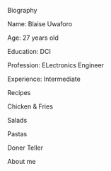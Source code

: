 Biography

Name: Blaise Uwaforo

Age: 27 years old

Education: DCI

Profession: ELectronics Engineer

Experience: Intermediate 

Recipes

Chicken & Fries

Salads 

Pastas

Doner Teller

About me
